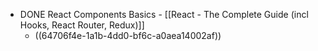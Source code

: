 - DONE React Components Basics - [[React - The Complete Guide (incl Hooks, React Router, Redux)]]
	- ((64706f4e-1a1b-4dd0-bf6c-a0aea14002af))